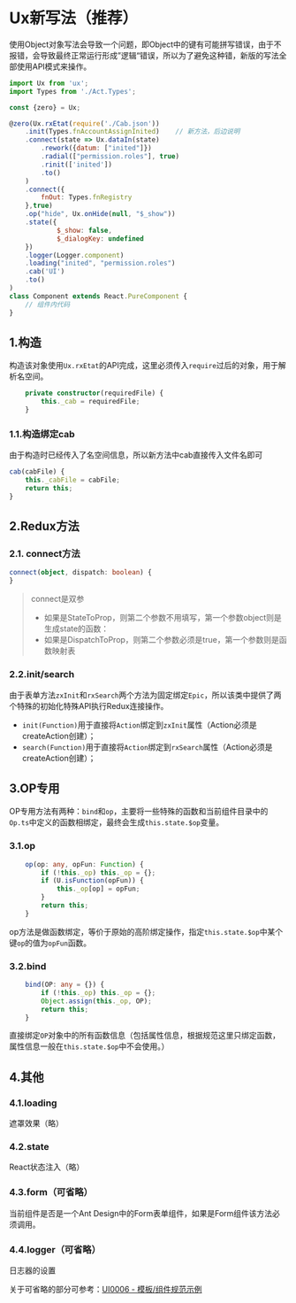 # Ux新写法（推荐）

使用Object对象写法会导致一个问题，即Object中的键有可能拼写错误，由于不报错，会导致最终正常运行形成”逻辑“错误，所以为了避免这种错，新版的写法全部使用API模式来操作。

```js
import Ux from 'ux';
import Types from './Act.Types';

const {zero} = Ux;

@zero(Ux.rxEtat(require('./Cab.json'))
    .init(Types.fnAccountAssignInited)    // 新方法，后边说明
    .connect(state => Ux.dataIn(state)
        .rework({datum: ["inited"]})
        .radial(["permission.roles"], true)
        .rinit(['inited'])
        .to()
    )
    .connect({
        fnOut: Types.fnRegistry
    },true)
    .op("hide", Ux.onHide(null, "$_show"))
    .state({
            $_show: false,
            $_dialogKey: undefined
    })
    .logger(Logger.component)
    .loading("inited", "permission.roles")
    .cab('UI')
    .to()
)
class Component extends React.PureComponent {
    // 组件内代码
}
```

## 1.构造

构造该对象使用`Ux.rxEtat`的API完成，这里必须传入`require`过后的对象，用于解析名空间。

```typescript
    private constructor(requiredFile) {
        this._cab = requiredFile;
    }
```

### 1.1.构造绑定cab

由于构造时已经传入了名空间信息，所以新方法中cab直接传入文件名即可

```typescript
cab(cabFile) {
    this._cabFile = cabFile;
    return this;
}
```

## 2.Redux方法

### 2.1. connect方法

```typescript
connect(object, dispatch: boolean) {
}
```

> connect是双参
>
> * 如果是StateToProp，则第二个参数不用填写，第一个参数object则是生成state的函数：
> * 如果是DispatchToProp，则第二个参数必须是true，第一个参数则是函数映射表

### 2.2.init/search

由于表单方法`zxInit`和`rxSearch`两个方法为固定绑定`Epic`，所以该类中提供了两个特殊的初始化特殊API执行Redux连接操作。

* `init(Function)`用于直接将`Action`绑定到`zxInit`属性（Action必须是createAction创建）；
* `search(Function)`用于直接将`Action`绑定到`rxSearch`属性（Action必须是createAction创建）；

## 3.OP专用

OP专用方法有两种：`bind`和`op`，主要将一些特殊的函数和当前组件目录中的`Op.ts`中定义的函数相绑定，最终会生成`this.state.$op`变量。

### 3.1.op

```typescript
    op(op: any, opFun: Function) {
        if (!this._op) this._op = {};
        if (U.isFunction(opFun)) {
            this._op[op] = opFun;
        }
        return this;
    }
```

op方法是做函数绑定，等价于原始的高阶绑定操作，指定`this.state.$op`中某个键`op`的值为`opFun`函数。

### 3.2.bind

```typescript
    bind(OP: any = {}) {
        if (!this._op) this._op = {};
        Object.assign(this._op, OP);
        return this;
    }
```

直接绑定`OP`对象中的所有函数信息（包括属性信息，根据规范这里只绑定函数，属性信息一般在`this.state.$op`中不会使用。）

## 4.其他

### 4.1.loading

遮罩效果（略）

### 4.2.state

React状态注入（略）

### 4.3.form（可省略）

当前组件是否是一个Ant Design中的Form表单组件，如果是Form组件该方法必须调用。

### 4.4.logger（可省略）

日志器的设置

关于可省略的部分可参考：[UI0006 - 模板/组件规范示例](/document/previous/backup/ui0006-mo-677f-zu-jian-kai-fa-gui-fan.md-fan.md)

